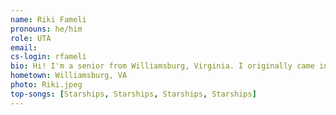 ```yaml
---
name: Riki Fameli
pronouns: he/him
role: UTA
email:
cs-login: rfameli
bio: Hi! I'm a senior from Williamsburg, Virginia. I originally came in as Public Health, but decided to make the switch to Computer Science sophomore year after taking some CS courses. On campus, you might see me spinning around on an aerial hoop with Brown Aerial and Acrobatics!
hometown: Williamsburg, VA
photo: Riki.jpeg
top-songs: [Starships, Starships, Starships, Starships]
---
```

